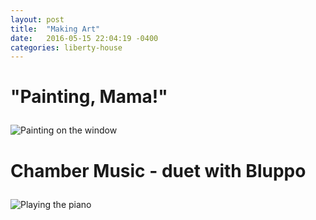 ```yaml
---
layout: post
title:  "Making Art"
date:   2016-05-15 22:04:19 -0400
categories: liberty-house
---
```

<h1><p>"Painting, Mama!"</p></h1>

<img src="https://farm8.staticflickr.com/7142/27041098545_920ddd25f1_k.jpg" alt="Painting on the window">

<h1><p>Chamber Music - duet with Bluppo</p></h1>

<img src="https://farm8.staticflickr.com/7309/27007842956_9191db0108_k.jpg" alt="Playing the piano">
